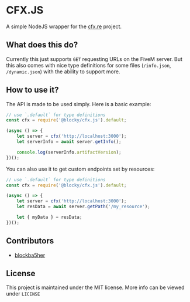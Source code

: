 # CFX.JS

A simple NodeJS wrapper for the [cfx.re](https://github.com/citizenfx/fivem) project.

## What does this do?

Currently this just supports `GET` requesting URLs on the FiveM server. But this also comes with nice type definitions for some files (`/info.json`, `/dynamic.json`) with the ability to support more.

## How to use it?

The API is made to be used simply. Here is a basic example:

```js
// use `.default` for type definitions
const cfx = require('@blocky/cfx.js').default;

(async () => {
    let server = cfx('http://localhost:3000');
    let serverInfo = await server.getInfo();

    console.log(serverInfo.artifactVersion);
})();
```

You can also use it to get custom endpoints set by resources:

```js
// use `.default` for type definitions
const cfx = require('@blocky/cfx.js').default;

(async () => {
    let server = cfx('http://localhost:3000');
    let resData = await server.getPath('/my_resource');

    let { myData } = resData;
})();
```

## Contributors

-   [blockba5her](https://github.com/blockba5her)

## License

This project is maintained under the MIT license. More info can be viewed under `LICENSE`
